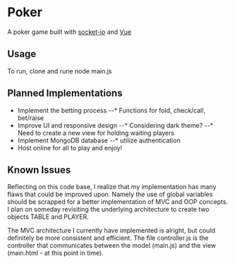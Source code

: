 # Poker
A poker game built with [socket-io](https://socket.io) and [Vue](https://vuejs.org)
## Usage
To run, clone and rune node main.js
## Planned Implementations
* Implement the betting process
--* Functions for fold, check/call, bet/raise
* Improve UI and responsive design
--* Considering dark theme?
--* Need to create a new view for holding waiting players
* Implement MongoDB database
--* utilize authentication
* Host online for all to play and enjoy!
## Known Issues
Reflecting on this code base, I realize that my implementation has many flaws that could be improved upon. Namely the use of global variables should be scrapped for a better implementation of MVC and OOP concepts. I plan on someday revisiting the underlying architecture to create two objects TABLE and PLAYER.

The MVC architecture I currently have implemented is alright, but could definitely be more consistent and efficient. The file controller.js is the controller that communicates between the model (main.js) and the view (main.html - at this point in time).
